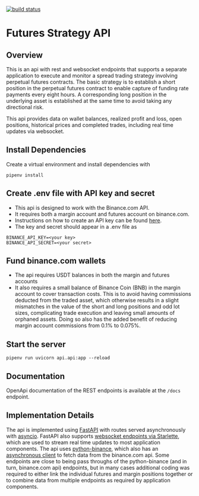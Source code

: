 [![build status](https://github.com/CalebEverett/futures-api/actions/workflows/build.yml/badge.svg)](https://github.com/CalebEverett/futures-api/actions/workflows/build.yml)

# Futures Strategy API

## Overview

This is an api with rest and websocket endpoints that supports a separate application to execute and monitor a spread trading strategy involving perpetual futures contracts. The basic strategy is to establish a short position in the perpetual futures contract to enable capture of funding rate payments every eight hours. A corresponding long position in the underlying asset is established at the same time to avoid taking any directional risk.

This api provides data on wallet balances, realized profit and loss, open positions, historical prices and completed trades, including real time updates via websocket. 

## Install Dependencies

Create a virtual environment and install dependencies with

    pipenv install

## Create .env file with API key and secret

* This api is designed to work with the Binance.com API.
* It requires both a margin account and futures account on binance.com.
* Instructions on how to create an API key can be found [here](https://www.binance.com/en/support/faq/360002502072).
* The key and secret should appear in a .env file as

```
BINANCE_API_KEY=<your key>
BINANCE_API_SECRET=<your secret>
```

## Fund binance.com wallets

* The api requires USDT balances in both the margin and futures accounts
* It also requires a small balance of Binance Coin (BNB) in the margin account to cover transaction costs. This is to avoid having commissions deducted from the traded asset, which otherwise results in a slight mismatches in the value of the short and long positions and odd lot sizes, complicating trade execution and leaving small amounts of orphaned assets. Doing so also has the added benefit of reducing margin account commissions from 0.1% to 0.075%.

## Start the server

    pipenv run uvicorn api.api:app --reload


## Documentation

OpenApi documentation of the REST endpoints is available at the `/docs` endpoint.


## Implementation Details

The api is implemented using [FastAPI](https://fastapi.tiangolo.com/) with routes served asynchronously with [asyncio](https://docs.python.org/3/library/asyncio.html). FastAPI also supports [websocket endpoints via Starlette](https://www.starlette.io/websockets/), which are used to stream real time updates to most application components. The api uses [python-binance](https://github.com/sammchardy/python-binance), which also has an [asynchronous client](https://sammchardy.github.io/async-binance-basics/) to fetch data from the binance.com api. Some endpoints are close to being pass throughs of the python-binance (and in turn, binance.com api) endpoints, but in many cases additional coding was required to either link the individual futures and margin positions together or to combine data from multiple endpoints as required by application components.


